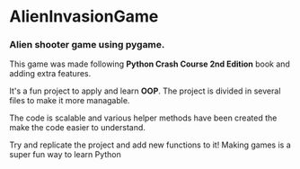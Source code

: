 # AlienInvasionGame
### Alien shooter game using pygame.

This game was made following **Python Crash Course 2nd Edition** book and adding extra features.

It's a fun project to apply and learn **OOP**.  The project is divided in several files to make it more managable.

The code is scalable and various helper methods have been created the make the code easier to understand.

Try and replicate the project and add new functions to it!  Making games is a super fun way to learn Python


